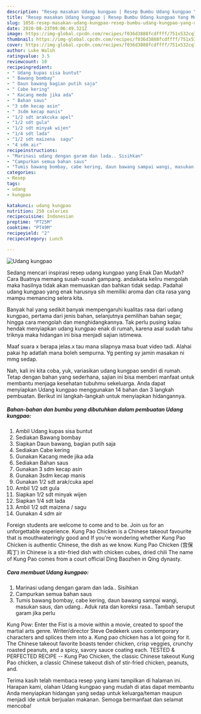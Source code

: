 ```yaml
---
description: "Resep masakan Udang kungpao | Resep Bumbu Udang kungpao Yang Mudah Dan Praktis"
title: "Resep masakan Udang kungpao | Resep Bumbu Udang kungpao Yang Mudah Dan Praktis"
slug: 1058-resep-masakan-udang-kungpao-resep-bumbu-udang-kungpao-yang-mudah-dan-praktis
date: 2020-08-23T09:06:49.321Z
image: https://img-global.cpcdn.com/recipes/f036d3888fcdffff/751x532cq70/udang-kungpao-foto-resep-utama.jpg
thumbnail: https://img-global.cpcdn.com/recipes/f036d3888fcdffff/751x532cq70/udang-kungpao-foto-resep-utama.jpg
cover: https://img-global.cpcdn.com/recipes/f036d3888fcdffff/751x532cq70/udang-kungpao-foto-resep-utama.jpg
author: Luke Walsh
ratingvalue: 3.5
reviewcount: 10
recipeingredient:
- " Udang kupas sisa buntut"
- " Bawang bombay"
- " Daun bawang bagian putih saja"
- " Cabe kering"
- " Kacang mede jika ada"
- " Bahan saus"
- "3 sdm kecap asin"
- " 3sdm kecap manis"
- "1/2 sdt arakcuka apel"
- "1/2 sdt gula"
- "1/2 sdt minyak wijen"
- "1/4 sdt lada"
- "1/2 sdt maizena  sagu"
- "4 sdm air"
recipeinstructions:
- "Marinasi udang dengan garam dan lada.. Sisihkan"
- "Campurkan semua bahan saus"
- "Tumis bawang bombay, cabe kering, daun bawang sampai wangi, masukan saus, dan udang.. Aduk rata dan koreksi rasa.. Tambah seruput garam jika perlu"
categories:
- Resep
tags:
- udang
- kungpao

katakunci: udang kungpao 
nutrition: 250 calories
recipecuisine: Indonesian
preptime: "PT25M"
cooktime: "PT49M"
recipeyield: "2"
recipecategory: Lunch

---
```



![Udang kungpao](https://img-global.cpcdn.com/recipes/f036d3888fcdffff/751x532cq70/udang-kungpao-foto-resep-utama.jpg)

Sedang mencari inspirasi resep udang kungpao yang Enak Dan Mudah? Cara Buatnya memang susah-susah gampang. andaikata keliru mengolah maka hasilnya tidak akan memuaskan dan bahkan tidak sedap. Padahal udang kungpao yang enak harusnya sih memiliki aroma dan cita rasa yang mampu memancing selera kita.

Banyak hal yang sedikit banyak mempengaruhi kualitas rasa dari udang kungpao, pertama dari jenis bahan, selanjutnya pemilihan bahan segar, hingga cara mengolah dan menghidangkannya. Tak perlu pusing kalau hendak menyiapkan udang kungpao enak di rumah, karena asal sudah tahu triknya maka hidangan ini bisa menjadi sajian istimewa.

Maaf suara x berapa jelas.x tau mana silapnya masa buat video tadi. Alahai pakai hp adatlah mana boleh sempurna. Yg penting sy jamin masakan ni mmg sedap.


Nah, kali ini kita coba, yuk, variasikan udang kungpao sendiri di rumah. Tetap dengan bahan yang sederhana, sajian ini bisa memberi manfaat untuk membantu menjaga kesehatan tubuhmu sekeluarga. Anda dapat menyiapkan Udang kungpao menggunakan 14 bahan dan 3 langkah pembuatan. Berikut ini langkah-langkah untuk menyiapkan hidangannya.

<!--inarticleads1-->

##### Bahan-bahan dan bumbu yang dibutuhkan dalam pembuatan Udang kungpao:

1. Ambil  Udang kupas sisa buntut
1. Sediakan  Bawang bombay
1. Siapkan  Daun bawang, bagian putih saja
1. Sediakan  Cabe kering
1. Gunakan  Kacang mede jika ada
1. Sediakan  Bahan saus
1. Gunakan 3 sdm kecap asin
1. Gunakan  3sdm kecap manis
1. Gunakan 1/2 sdt arak/cuka apel
1. Ambil 1/2 sdt gula
1. Siapkan 1/2 sdt minyak wijen
1. Siapkan 1/4 sdt lada
1. Ambil 1/2 sdt maizena / sagu
1. Gunakan 4 sdm air


Foreign students are welcome to come and to be. Join us for an unforgettable experience. Kung Pao Chicken is a Chinese takeout favourite that is mouthwateringly good and If you&#39;re wondering whether Kung Pao Chicken is authentic Chinese, the dish as we know. Kung Pao Chicken (宫保鸡丁) in Chinese is a stir-fried dish with chicken cubes, dried chili The name of Kung Pao comes from a court official Ding Baozhen in Qing dynasty. 

<!--inarticleads2-->

##### Cara membuat Udang kungpao:

1. Marinasi udang dengan garam dan lada.. Sisihkan
1. Campurkan semua bahan saus
1. Tumis bawang bombay, cabe kering, daun bawang sampai wangi, masukan saus, dan udang.. Aduk rata dan koreksi rasa.. Tambah seruput garam jika perlu


Kung Pow: Enter the Fist is a movie within a movie, created to spoof the martial arts genre. Writer/director Steve Oedekerk uses contemporary characters and splices them into a. Kung pao chicken has a lot going for it. The Chinese takeout favorite boasts tender chicken, crisp veggies, crunchy roasted peanuts, and a spicy, savory sauce coating each. TESTED &amp; PERFECTED RECIPE -- Kung Pao Chicken, the classic Chinese takeout Kung Pao chicken, a classic Chinese takeout dish of stir-fried chicken, peanuts, and. 

Terima kasih telah membaca resep yang kami tampilkan di halaman ini. Harapan kami, olahan Udang kungpao yang mudah di atas dapat membantu Anda menyiapkan hidangan yang sedap untuk keluarga/teman maupun menjadi ide untuk berjualan makanan. Semoga bermanfaat dan selamat mencoba!
